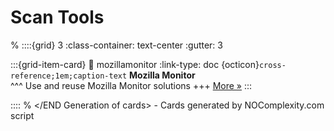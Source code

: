 # Scan Tools 
% <Start Generation of cards> 
::::{grid} 3
:class-container: text-center
:gutter: 3 

:::{grid-item-card}
:link: mozillamonitor
:link-type: doc
{octicon}`cross-reference;1em;caption-text` **Mozilla Monitor**        
^^^
Use and reuse Mozilla Monitor solutions
+++
[More »](mozillamonitor)
:::


::::
% </END Generation of cards> - Cards generated by NOComplexity.com script